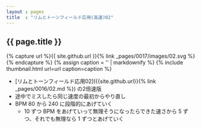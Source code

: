 ```yaml
---
layout : pages
title  : "リムとトーンフィールド応用(高速)02"
---
```


## {{ page.title }}

{% capture url %}{{ site.github.url }}{% link _pages/0017/images/02.svg %}{% endcapture %}
{% assign caption = '' | markdownify %}
{% include thumbnail.html url=url caption=caption %}

* [リムとトーンフィールド応用02]({{site.github.url}}{% link _pages/0016/02.md %}) の2倍速版
* 途中でミスしたら同じ速度の最初からやり直し
* BPM 80 から 240 に段階的にあげていく
  * 10 ずつ BPM をあげていって無理そうになったらできた速さから 5 ずつ、それでも無理なら 1 ずつとあげていく